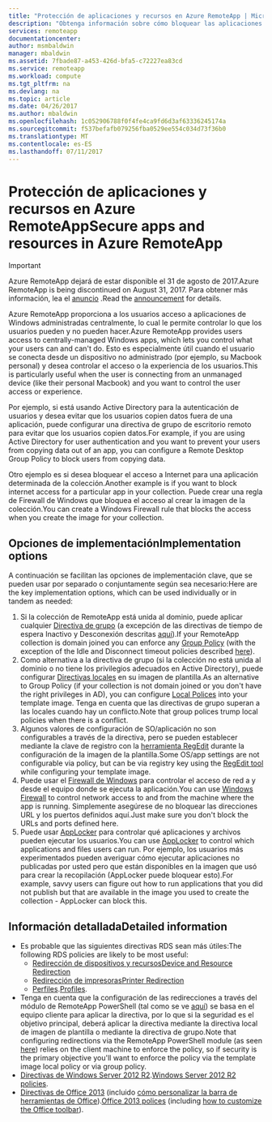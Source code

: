 ```yaml
---
title: "Protección de aplicaciones y recursos en Azure RemoteApp | Microsoft Docs"
description: "Obtenga información sobre cómo bloquear las aplicaciones y recursos en Azure RemoteApp"
services: remoteapp
documentationcenter: 
author: msmbaldwin
manager: mbaldwin
ms.assetid: 7fbade87-a453-426d-bfa5-c72227ea83cd
ms.service: remoteapp
ms.workload: compute
ms.tgt_pltfrm: na
ms.devlang: na
ms.topic: article
ms.date: 04/26/2017
ms.author: mbaldwin
ms.openlocfilehash: 1c052906788f0f4fe4ca9fd6d3af63336245174a
ms.sourcegitcommit: f537befafb079256fba0529ee554c034d73f36b0
ms.translationtype: MT
ms.contentlocale: es-ES
ms.lasthandoff: 07/11/2017
---
```

# <a name="secure-apps-and-resources-in-azure-remoteapp"></a><span data-ttu-id="5f975-103">Protección de aplicaciones y recursos en Azure RemoteApp</span><span class="sxs-lookup"><span data-stu-id="5f975-103">Secure apps and resources in Azure RemoteApp</span></span>
> [!IMPORTANT]
> <span data-ttu-id="5f975-104">Azure RemoteApp dejará de estar disponible el 31 de agosto de 2017.</span><span class="sxs-lookup"><span data-stu-id="5f975-104">Azure RemoteApp is being discontinued on August 31, 2017.</span></span> <span data-ttu-id="5f975-105">Para obtener más información, lea el [anuncio](https://go.microsoft.com/fwlink/?linkid=821148) .</span><span class="sxs-lookup"><span data-stu-id="5f975-105">Read the [announcement](https://go.microsoft.com/fwlink/?linkid=821148) for details.</span></span>
> 
> 

<span data-ttu-id="5f975-106">Azure RemoteApp proporciona a los usuarios acceso a aplicaciones de Windows administradas centralmente, lo cual le permite controlar lo que los usuarios pueden y no pueden hacer.</span><span class="sxs-lookup"><span data-stu-id="5f975-106">Azure RemoteApp provides users access to centrally-managed Windows apps, which lets you control what your users can and can't do.</span></span>  <span data-ttu-id="5f975-107">Esto es especialmente útil cuando el usuario se conecta desde un dispositivo no administrado (por ejemplo, su Macbook personal) y desea controlar el acceso o la experiencia de los usuarios.</span><span class="sxs-lookup"><span data-stu-id="5f975-107">This is particularly useful when the user is connecting from an unmanaged device (like their personal Macbook) and you want to control the user access or experience.</span></span>

<span data-ttu-id="5f975-108">Por ejemplo, si está usando Active Directory para la autenticación de usuarios y desea evitar que los usuarios copien datos fuera de una aplicación, puede configurar una directiva de grupo de escritorio remoto para evitar que los usuarios copien datos.</span><span class="sxs-lookup"><span data-stu-id="5f975-108">For example, if you are using Active Directory for user authentication and you want to prevent your users from copying data out of an app, you can configure a Remote Desktop Group Policy to block users from copying data.</span></span>

<span data-ttu-id="5f975-109">Otro ejemplo es si desea bloquear el acceso a Internet para una aplicación determinada de la colección.</span><span class="sxs-lookup"><span data-stu-id="5f975-109">Another example is if you want to block internet access for a particular app in your collection.</span></span> <span data-ttu-id="5f975-110">Puede crear una regla de Firewall de Windows que bloquea el acceso al crear la imagen de la colección.</span><span class="sxs-lookup"><span data-stu-id="5f975-110">You can create a Windows Firewall rule that blocks the access when you create the image for your collection.</span></span>

## <a name="implementation-options"></a><span data-ttu-id="5f975-111">Opciones de implementación</span><span class="sxs-lookup"><span data-stu-id="5f975-111">Implementation options</span></span>
  <span data-ttu-id="5f975-112">A continuación se facilitan las opciones de implementación clave, que se pueden usar por separado o conjuntamente según sea necesario:</span><span class="sxs-lookup"><span data-stu-id="5f975-112">Here are the key implementation options, which can be used individually or in tandem as needed:</span></span>

1. <span data-ttu-id="5f975-113">Si la colección de RemoteApp está unida al dominio, puede aplicar cualquier [Directiva de grupo](https://technet.microsoft.com/library/cc725828.aspx) (a excepción de las directivas de tiempo de espera Inactivo y Desconexión descritas [aquí](../azure-subscription-service-limits.md)).</span><span class="sxs-lookup"><span data-stu-id="5f975-113">If your RemoteApp collection is domain joined you can enforce any [Group Policy](https://technet.microsoft.com/library/cc725828.aspx) (with the exception of the Idle and Disconnect timeout policies described [here](../azure-subscription-service-limits.md)).</span></span>
2. <span data-ttu-id="5f975-114">Como alternativa a la directiva de grupo (si la colección no está unida al dominio o no tiene los privilegios adecuados en Active Directory), puede configurar [Directivas locales](https://technet.microsoft.com/library/cc775702.aspx) en su imagen de plantilla.</span><span class="sxs-lookup"><span data-stu-id="5f975-114">As an alternative to Group Policy (if your collection is not domain joined or you don't have the right privileges in AD), you can configure [Local Polices](https://technet.microsoft.com/library/cc775702.aspx) into your template image.</span></span>  <span data-ttu-id="5f975-115">Tenga en cuenta que las directivas de grupo superan a las locales cuando hay un conflicto.</span><span class="sxs-lookup"><span data-stu-id="5f975-115">Note that group polices trump local policies when there is a conflict.</span></span>
3. <span data-ttu-id="5f975-116">Algunos valores de configuración de SO/aplicación no son configurables a través de la directiva, pero se pueden establecer mediante la clave de registro con la [herramienta RegEdit](remoteapp-hybridtrouble.md) durante la configuración de la imagen de la plantilla.</span><span class="sxs-lookup"><span data-stu-id="5f975-116">Some OS/app settings are not configurable via policy, but can be via registry key using the [RegEdit tool](remoteapp-hybridtrouble.md) while configuring your template image.</span></span>
4. <span data-ttu-id="5f975-117">Puede usar el [Firewall de Windows](http://windows.microsoft.com/en-US/windows-8/Windows-Firewall-from-start-to-finish) para controlar el acceso de red a y desde el equipo donde se ejecuta la aplicación.</span><span class="sxs-lookup"><span data-stu-id="5f975-117">You can use [Windows Firewall](http://windows.microsoft.com/en-US/windows-8/Windows-Firewall-from-start-to-finish) to control network access to and from the machine where the app is running.</span></span> <span data-ttu-id="5f975-118">Simplemente asegúrese de no bloquear las direcciones URL y los puertos definidos aquí.</span><span class="sxs-lookup"><span data-stu-id="5f975-118">Just make sure you don't block the URLs and ports defined here.</span></span>
5. <span data-ttu-id="5f975-119">Puede usar [AppLocker](https://technet.microsoft.com/library/hh831440.aspx) para controlar qué aplicaciones y archivos pueden ejecutar los usuarios.</span><span class="sxs-lookup"><span data-stu-id="5f975-119">You can use [AppLocker](https://technet.microsoft.com/library/hh831440.aspx) to control which applications and files users can run.</span></span> <span data-ttu-id="5f975-120">Por ejemplo, los usuarios más experimentados pueden averiguar cómo ejecutar aplicaciones no publicadas por usted pero que están disponibles en la imagen que usó para crear la recopilación (AppLocker puede bloquear esto).</span><span class="sxs-lookup"><span data-stu-id="5f975-120">For example, savvy users can figure out how to run applications that you did not publish but that are available in the image you used to create the collection - AppLocker can block this.</span></span>

## <a name="detailed-information"></a><span data-ttu-id="5f975-121">Información detallada</span><span class="sxs-lookup"><span data-stu-id="5f975-121">Detailed information</span></span>
* <span data-ttu-id="5f975-122">Es probable que las siguientes directivas RDS sean más útiles:</span><span class="sxs-lookup"><span data-stu-id="5f975-122">The following RDS policies are likely to be most useful:</span></span>
  * [<span data-ttu-id="5f975-123">Redirección de dispositivos y recursos</span><span class="sxs-lookup"><span data-stu-id="5f975-123">Device and Resource Redirection</span></span>](https://technet.microsoft.com/library/ee791794.aspx)
  * [<span data-ttu-id="5f975-124">Redirección de impresoras</span><span class="sxs-lookup"><span data-stu-id="5f975-124">Printer Redirection</span></span>](https://technet.microsoft.com/library/ee791784.aspx)
  * <span data-ttu-id="5f975-125">[Perfiles](https://technet.microsoft.com/library/ee791865.aspx).</span><span class="sxs-lookup"><span data-stu-id="5f975-125">[Profiles](https://technet.microsoft.com/library/ee791865.aspx).</span></span>
* <span data-ttu-id="5f975-126">Tenga en cuenta que la configuración de las redirecciones a través del módulo de RemoteApp PowerShell (tal como se ve [aquí](remoteapp-redirection.md)) se basa en el equipo cliente para aplicar la directiva, por lo que si la seguridad es el objetivo principal, deberá aplicar la directiva mediante la directiva local de imagen de plantilla o mediante la directiva de grupo.</span><span class="sxs-lookup"><span data-stu-id="5f975-126">Note that configuring redirections via the RemoteApp PowerShell module (as seen [here](remoteapp-redirection.md)) relies on the client machine to enforce the policy, so if security is the primary objective you'll want to enforce the policy via the template image local policy or via group policy.</span></span>
* <span data-ttu-id="5f975-127">[Directivas de Windows Server 2012 R2](https://technet.microsoft.com/library/hh831791.aspx).</span><span class="sxs-lookup"><span data-stu-id="5f975-127">[Windows Server 2012 R2 policies](https://technet.microsoft.com/library/hh831791.aspx).</span></span>
* <span data-ttu-id="5f975-128">[Directivas de Office 2013](https://technet.microsoft.com/library/cc178969.aspx) (incluido [cómo personalizar la barra de herramientas de Office](https://technet.microsoft.com/library/cc179143.aspx)).</span><span class="sxs-lookup"><span data-stu-id="5f975-128">[Office 2013 polices](https://technet.microsoft.com/library/cc178969.aspx) (including [how to customize the Office toolbar](https://technet.microsoft.com/library/cc179143.aspx)).</span></span>

